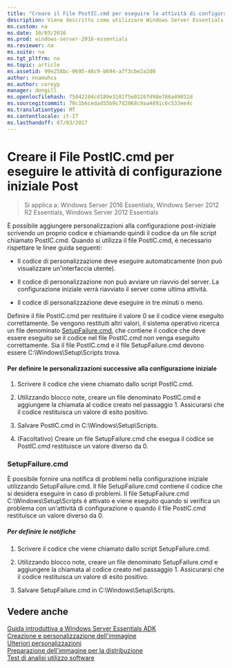 ```yaml
---
title: "Creare il File PostIC.cmd per eseguire le attività di configurazione iniziale Post"
description: Viene descritto come utilizzare Windows Server Essentials
ms.custom: na
ms.date: 10/03/2016
ms.prod: windows-server-2016-essentials
ms.reviewer: na
ms.suite: na
ms.tgt_pltfrm: na
ms.topic: article
ms.assetid: 99e258bc-0695-48c9-b694-a7f3cbe2a2d0
author: nnamuhcs
ms.author: coreyp
manager: dongill
ms.openlocfilehash: f5042204cd189e3101f5e0126fd98e786a49032d
ms.sourcegitcommit: 70c1b6cedad55b9c7d2068c9aa4891c6c533ee4c
ms.translationtype: MT
ms.contentlocale: it-IT
ms.lasthandoff: 07/03/2017
---
```

# <a name="create-the-posticcmd-file-for-running-post-initial-configuration-tasks"></a>Creare il File PostIC.cmd per eseguire le attività di configurazione iniziale Post

>Si applica a: Windows Server 2016 Essentials, Windows Server 2012 R2 Essentials, Windows Server 2012 Essentials

È possibile aggiungere personalizzazioni alla configurazione post-iniziale scrivendo un proprio codice e chiamando quindi il codice da un file script chiamato PostIC.cmd. Quando si utilizza il file PostIC.cmd, è necessario rispettare le linee guida seguenti:  
  
-   Il codice di personalizzazione deve eseguire automaticamente (non può visualizzare un'interfaccia utente).  
  
-   Il codice di personalizzazione non può avviare un riavvio del server. La configurazione iniziale verrà riavviato il server come ultima attività.  
  
-   Il codice di personalizzazione deve eseguire in tre minuti o meno.  
  
 Definire il file PostIC.cmd per restituire il valore 0 se il codice viene eseguito correttamente. Se vengono restituiti altri valori, il sistema operativo ricerca un file denominato [SetupFailure.cmd](Create-the-PostIC.cmd-File-for-Running-Post-Initial-Configuration-Tasks.md#BKMK_SetupFailure), che contiene il codice che deve essere eseguito se il codice nel file PostIC.cmd non venga eseguito correttamente. Sia il file PostIC.cmd e il file SetupFailure.cmd devono essere C:\Windows\Setup\Scripts trova.  
  
#### <a name="to-define-post-initial-configuration-customizations"></a>Per definire le personalizzazioni successive alla configurazione iniziale  
  
1.  Scrivere il codice che viene chiamato dallo script PostIC.cmd.  
  
2.  Utilizzando blocco note, creare un file denominato PostIC.cmd e aggiungere la chiamata al codice creato nel passaggio 1. Assicurarsi che il codice restituisca un valore di esito positivo.  
  
3.  Salvare PostIC.cmd in C:\Windows\Setup\Scripts.  
  
4.  (Facoltativo) Creare un file SetupFailure.cmd che esegua il codice se PostIC.cmd restituisce un valore diverso da 0.  
  
###  <a name="BKMK_SetupFailure"></a>SetupFailure.cmd  
 È possibile fornire una notifica di problemi nella configurazione iniziale utilizzando SetupFailure.cmd. Il file SetupFailure.cmd contiene il codice che si desidera eseguire in caso di problemi. Il file SetupFailure.cmd C:\Windows\Setup\Scripts è attivato e viene eseguito quando si verifica un problema con un'attività di configurazione o quando il file PostIC.cmd restituisce un valore diverso da 0.  
  
##### <a name="to-define-notifications"></a>Per definire le notifiche  
  
1.  Scrivere il codice che viene chiamato dallo script SetupFailure.cmd.  
  
2.  Utilizzando blocco note, creare un file denominato SetupFailure.cmd e aggiungere la chiamata al codice creato nel passaggio 1. Assicurarsi che il codice restituisca un valore di esito positivo.  
  
3.  Salvare SetupFailure.cmd in C:\Windows\Setup\Scripts.  
  
## <a name="see-also"></a>Vedere anche  
 [Guida introduttiva a Windows Server Essentials ADK](Getting-Started-with-the-Windows-Server-Essentials-ADK.md)   
 [Creazione e personalizzazione dell'immagine](Creating-and-Customizing-the-Image.md)   
 [Ulteriori personalizzazioni](Additional-Customizations.md)   
 [Preparazione dell'immagine per la distribuzione](Preparing-the-Image-for-Deployment.md)   
 [Test di analisi utilizzo software](Testing-the-Customer-Experience.md)